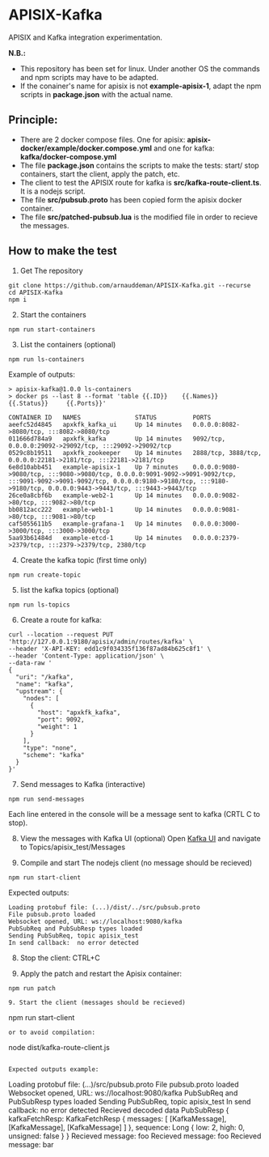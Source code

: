 # APISIX-Kafka
APISIX and Kafka integration experimentation.

**N.B.:** 
- This repository has been set for linux. Under another OS the commands and npm scripts may have to be adapted.
- If the conainer's name for apisix is not **example-apisix-1**, adapt the npm scripts in **package.json** with the actual name.

## Principle: 
- There are 2 docker compose files. One for apisix: **apisix-docker/example/docker.compose.yml** and one for kafka: **kafka/docker-compose.yml**
- The file **package.json** contains the scripts to make the tests: start/ stop containers, start the client, apply the patch, etc. 
- The client to test the APISIX route for kafka is **src/kafka-route-client.ts**. It is a nodejs script.
- The file **src/pubsub.proto** has been copied form the apisix docker container.
- The file **src/patched-pubsub.lua** is the modified file in order to recieve the messages.

## How to make the test

1. Get The repository
```
git clone https://github.com/arnauddeman/APISIX-Kafka.git --recurse
cd APISIX-Kafka
npm i
```
2. Start the containers 
```
npm run start-containers
```
3. List the containers (optional)
```
npm run ls-containers
```
Example of outputs:
```
> apisix-kafka@1.0.0 ls-containers
> docker ps --last 8 --format 'table {{.ID}}    {{.Names}}      {{.Status}}     {{.Ports}}'

CONTAINER ID   NAMES               STATUS          PORTS
aeefc52d4845   apxkfk_kafka_ui     Up 14 minutes   0.0.0.0:8082->8080/tcp, :::8082->8080/tcp
011666d784a9   apxkfk_kafka        Up 14 minutes   9092/tcp, 0.0.0.0:29092->29092/tcp, :::29092->29092/tcp
0529c8b19511   apxkfk_zookeeper    Up 14 minutes   2888/tcp, 3888/tcp, 0.0.0.0:22181->2181/tcp, :::22181->2181/tcp
6e8d10abb451   example-apisix-1    Up 7 minutes    0.0.0.0:9080->9080/tcp, :::9080->9080/tcp, 0.0.0.0:9091-9092->9091-9092/tcp, :::9091-9092->9091-9092/tcp, 0.0.0.0:9180->9180/tcp, :::9180->9180/tcp, 0.0.0.0:9443->9443/tcp, :::9443->9443/tcp
26ce0a8cbf6b   example-web2-1      Up 14 minutes   0.0.0.0:9082->80/tcp, :::9082->80/tcp
bb0812acc222   example-web1-1      Up 14 minutes   0.0.0.0:9081->80/tcp, :::9081->80/tcp
caf5055611b5   example-grafana-1   Up 14 minutes   0.0.0.0:3000->3000/tcp, :::3000->3000/tcp
5aa93b61484d   example-etcd-1      Up 14 minutes   0.0.0.0:2379->2379/tcp, :::2379->2379/tcp, 2380/tcp
```
4. Create the kafka topic (first time only)
```
npm run create-topic 
```

5. list the kafka topics (optional)
```
npm run ls-topics 
```

6. Create a route for kafka:
```
curl --location --request PUT 'http://127.0.0.1:9180/apisix/admin/routes/kafka' \
--header 'X-API-KEY: edd1c9f034335f136f87ad84b625c8f1' \
--header 'Content-Type: application/json' \
--data-raw '
{
  "uri": "/kafka",
  "name": "kafka",
  "upstream": {
    "nodes": [
      {
        "host": "apxkfk_kafka",
        "port": 9092,
        "weight": 1
      }
    ],
    "type": "none",
    "scheme": "kafka"
  }
}'
```
7. Send messages to Kafka (interactive)
```
npm run send-messages
```
Each line entered in the console will be a message sent to kafka (CRTL C to stop).

8. View the messages with Kafka UI (optional)
Open  [Kafka UI](http://localhost:8082) and navigate to Topics/apisix_test/Messages
 
9. Compile and start The nodejs client (no message should be recieved)
```
npm run start-client
```
Expected outputs:
```
Loading protobuf file: (...)/dist/../src/pubsub.proto
File pubsub.proto loaded
Websocket opened, URL: ws://localhost:9080/kafka
PubSubReq and PubSubResp types loaded
Sending PubSubReq, topic apisix_test
In send callback:  no error detected
```
8. Stop the client: CTRL+C

9. Apply the patch and restart the Apisix container:
```
npm run patch

9. Start the client (messages should be recieved)
```
npm run start-client
```
or to avoid compilation:
```
node dist/kafka-route-client.js
```

Expected outputs example:
```
Loading protobuf file: (...)/src/pubsub.proto
File pubsub.proto loaded
Websocket opened, URL: ws://localhost:9080/kafka
PubSubReq and PubSubResp types loaded
Sending PubSubReq, topic apisix_test
In send callback:  no error detected
Recieved decoded data PubSubResp {
  kafkaFetchResp: KafkaFetchResp {
    messages: [ [KafkaMessage], [KafkaMessage], [KafkaMessage] ]
  },
  sequence: Long { low: 2, high: 0, unsigned: false }
}
      Recieved message: foo
      Recieved message: foo
      Recieved message: bar
```